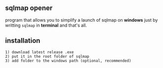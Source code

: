 ## sqlmap opener
program that allows you to simplify a launch of sqlmap on **windows** just by writting ```sqlmap``` in **terminal** and that's all.


## installation
```
1) download latest release .exe
2) put it in the root folder of sqlmap
3) add folder to the windows path (optional, recommended)
```
